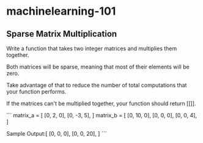 # machinelearning-101

## Sparse Matrix Multiplication 

Write a function that takes two integer matrices and multiplies them together. 

Both matrices will be sparse, meaning that most of their elements will be zero. 

Take advantage of that to reduce the  number of total computations that your function performs.

If the matrices can't be multiplied together, your function should return [[]]. 

´´´
matrix_a = [
    [0, 2, 0], 
    [0, -3, 5],
  ]
  matrix_b =  [
   [0, 10, 0],
   [0, 0, 0],
   [0, 0, 4],
  ]

Sample Output:[
   [0, 0, 0],
   [0, 0, 20],
   ]
  ´´´ 
